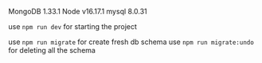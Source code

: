 MongoDB 1.33.1
Node v16.17.1
mysql 8.0.31   

use `npm run dev` for starting the project 

use `npm run migrate` for create fresh db schema 
use `npm run migrate:undo` for deleting all the schema